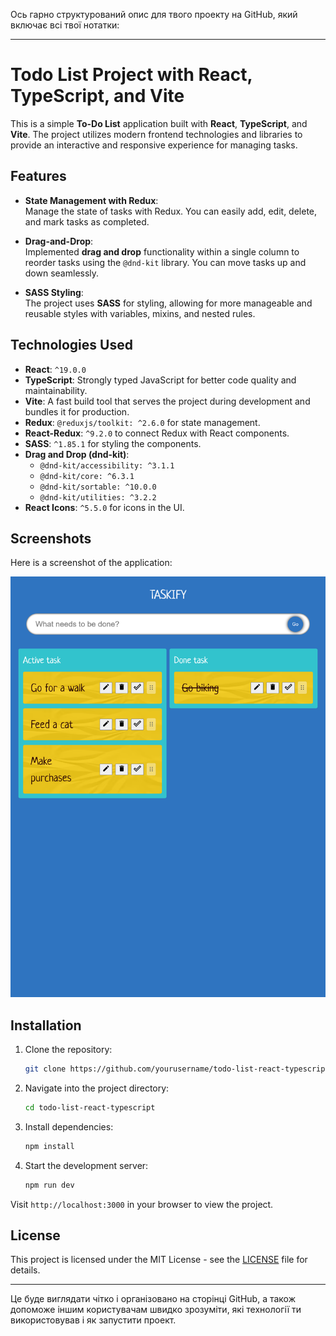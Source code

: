 Ось гарно структурований опис для твого проекту на GitHub, який включає всі твої нотатки:

---

# Todo List Project with React, TypeScript, and Vite

This is a simple **To-Do List** application built with **React**, **TypeScript**, and **Vite**. The project utilizes modern frontend technologies and libraries to provide an interactive and responsive experience for managing tasks.

## Features

- **State Management with Redux**:  
  Manage the state of tasks with Redux. You can easily add, edit, delete, and mark tasks as completed.

- **Drag-and-Drop**:  
  Implemented **drag and drop** functionality within a single column to reorder tasks using the `@dnd-kit` library. You can move tasks up and down seamlessly.

- **SASS Styling**:  
  The project uses **SASS** for styling, allowing for more manageable and reusable styles with variables, mixins, and nested rules.

## Technologies Used

- **React**: `^19.0.0`
- **TypeScript**: Strongly typed JavaScript for better code quality and maintainability.
- **Vite**: A fast build tool that serves the project during development and bundles it for production.
- **Redux**: `@reduxjs/toolkit: ^2.6.0` for state management.
- **React-Redux**: `^9.2.0` to connect Redux with React components.
- **SASS**: `^1.85.1` for styling the components.
- **Drag and Drop (dnd-kit)**:  
  - `@dnd-kit/accessibility: ^3.1.1`
  - `@dnd-kit/core: ^6.3.1`
  - `@dnd-kit/sortable: ^10.0.0`
  - `@dnd-kit/utilities: ^3.2.2`
- **React Icons**: `^5.5.0` for icons in the UI.

## Screenshots

Here is a screenshot of the application:

![Todo List Screenshot](https://github.com/Bilostenko/todo-list-react-typescript/blob/main/src/assets/todo_screen_screenshot.png)

## Installation

1. Clone the repository:
   ```bash
   git clone https://github.com/yourusername/todo-list-react-typescript.git
   ```

2. Navigate into the project directory:
   ```bash
   cd todo-list-react-typescript
   ```

3. Install dependencies:
   ```bash
   npm install
   ```

4. Start the development server:
   ```bash
   npm run dev
   ```

Visit `http://localhost:3000` in your browser to view the project.

## License

This project is licensed under the MIT License - see the [LICENSE](LICENSE) file for details.

---

Це буде виглядати чітко і організовано на сторінці GitHub, а також допоможе іншим користувачам швидко зрозуміти, які технології ти використовував і як запустити проект.

 
